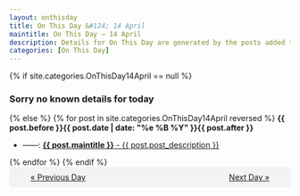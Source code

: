 ```yaml
---
layout: onthisday
title: On This Day &#124; 14 April
maintitle: On This Day — 14 April
description: Details for On This Day are generated by the posts added to the website so the content is subject to changes/updates over time.
categories: [On This Day]
---
```


{% if site.categories.OnThisDay14April == null %}
<h3>Sorry no known details for today</h3>
{% else %}
{% for post in site.categories.OnThisDay14April reversed %}
<strong>{{ post.before }}{{ post.date | date: "%e %B %Y" }}{{ post.after }}</strong>
<ul>
<li> ——: <a class="{{ post.class }}" href="{{ post.url }}"><strong>{{ post.maintitle }}</strong> - {{ post.post_description }}</a></li>
</ul>
{% endfor %}
{% endif %}

<div style="background-color: #f3f3f3; padding: 10px; border-radius: 5px; text-align: center; display: flex; justify-content: space-evenly;">
<a href="/onthisday/04/04-13">« Previous Day</a>
<span style="visibility:hidden;">[ Visit Leap Year February 29 ]</span>
<a href="/onthisday/04/04-15">Next Day »</a>
</div>

